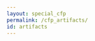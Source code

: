 ```yaml
---
layout: special_cfp
permalink: /cfp_artifacts/
id: artifacts
---
```


<!-- This page content is automatically generated based on the page ID -->
